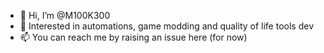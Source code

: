 - 👋 Hi, I’m @M100K300
- 👀 Interested in automations, game modding and quality of life tools dev
- 📫 You can reach me by raising an issue here (for now)

